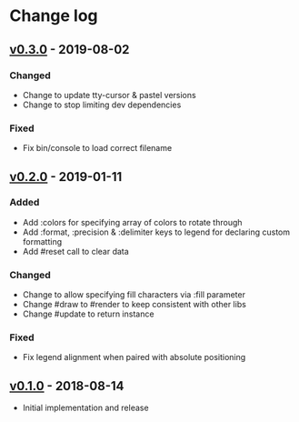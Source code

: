# Change log

## [v0.3.0] - 2019-08-02

### Changed
* Change to update tty-cursor & pastel versions
* Change to stop limiting dev dependencies

### Fixed
* Fix bin/console to load correct filename

## [v0.2.0] - 2019-01-11

### Added
* Add :colors for specifying array of colors to rotate through
* Add :format, :precision & :delimiter keys to legend for declaring custom formatting
* Add #reset call to clear data

### Changed

* Change to allow specifying fill characters via :fill parameter
* Change #draw to #render to keep consistent with other libs
* Change #update to return instance

### Fixed
* Fix legend alignment when paired with absolute positioning

## [v0.1.0] - 2018-08-14

* Initial implementation and release

[v0.3.0]: https://github.com/piotrmurach/tty-pie/compare/v0.2.0...v0.3.0
[v0.2.0]: https://github.com/piotrmurach/tty-pie/compare/v0.1.0...v0.2.0
[v0.1.0]: https://github.com/piotrmurach/tty-pie/compare/v0.1.0

